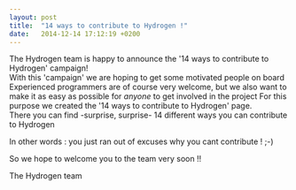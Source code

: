 ```yaml
---
layout: post
title:  "14 ways to contribute to Hydrogen !"
date:   2014-12-14 17:12:19 +0200
---
```


The Hydrogen team is happy to announce the '14 ways to contribute to Hydrogen' campaign!  
With this 'campaign' we are hoping to get some motivated people on board
Experienced programmers are of course very welcome, but we also want to make it as easy as possible for _anyone_ to get involved in the project
For this purpose we created the '14 ways to contribute to Hydrogen' page.  
There you can find -surprise, surprise- 14 different ways you can contribute to Hydrogen

 

In other words : you just ran out of excuses why you cant contribute !  ;-)

So we hope to welcome you to the team very soon !! 

 

The Hydrogen team
